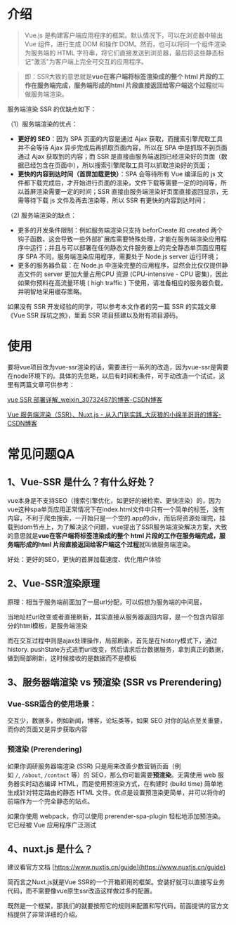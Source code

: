 # 介绍

> Vue.js 是构建客户端应用程序的框架。默认情况下，可以在浏览器中输出 Vue 组件，进行生成 DOM 和操作 DOM。然而，也可以将同一个组件渲染为服务端的 HTML 字符串，将它们直接发送到浏览器，最后将这些静态标记"激活"为客户端上完全可交互的应用程序。

> 即：SSR大致的意思就是**vue在客户端将标签渲染成的整个 html 片段的工作在服务端完成，服务端形成的html 片段直接返回给客户端这个过程**就叫做服务端渲染。

服务端渲染 SSR 的优缺点如下：

（1）服务端渲染的优点：

- **更好的 SEO**：因为 SPA 页面的内容是通过 Ajax 获取，而搜索引擎爬取工具并不会等待 Ajax 异步完成后再抓取页面内容，所以在 SPA 中是抓取不到页面通过 Ajax 获取到的内容；而 SSR 是直接由服务端返回已经渲染好的页面（数据已经包含在页面中），所以搜索引擎爬取工具可以抓取渲染好的页面；
- **更快的内容到达时间（首屏加载更快）**：SPA 会等待所有 Vue 编译后的 js 文件都下载完成后，才开始进行页面的渲染，文件下载等需要一定的时间等，所以首屏渲染需要一定的时间；SSR 直接由服务端渲染好页面直接返回显示，无需等待下载 js 文件及再去渲染等，所以 SSR 有更快的内容到达时间；

（2) 服务端渲染的缺点：

- 更多的开发条件限制：例如服务端渲染只支持 beforCreate 和 created 两个钩子函数，这会导致一些外部扩展库需要特殊处理，才能在服务端渲染应用程序中运行；并且与可以部署在任何静态文件服务器上的完全静态单页面应用程序 SPA 不同，服务端渲染应用程序，需要处于 Node.js server 运行环境；
- 更多的服务器负载：在 Node.js 中渲染完整的应用程序，显然会比仅仅提供静态文件的 server 更加大量占用CPU 资源 (CPU-intensive - CPU 密集)，因此如果你预料在高流量环境 ( high traffic ) 下使用，请准备相应的服务器负载，并明智地采用缓存策略。

如果没有 SSR 开发经验的同学，可以参考本文作者的另一篇 SSR 的实践文章《Vue SSR 踩坑之旅》，里面 SSR 项目搭建以及附有项目源码。

# 使用

要将vue项目改为vue-ssr渲染的话，需要进行一系列的改造，因为vue-ssr是需要在node环境下的。具体的先忽略，以后有时间和条件，可手动改造一个试试，这里有两篇文章可供参考：

[vue SSR 部署详解_weixin_30732487的博客-CSDN博客](https://blog.csdn.net/weixin_30732487/article/details/98167965?utm_medium=distribute.pc_relevant.none-task-blog-2%7Edefault%7EBlogCommendFromBaidu%7Edefault-1.control&depth_1-utm_source=distribute.pc_relevant.none-task-blog-2%7Edefault%7EBlogCommendFromBaidu%7Edefault-1.control)

[Vue 服务端渲染（SSR）、Nuxt.js - 从入门到实践_大灰狼的小绵羊哥哥的博客-CSDN博客](https://blog.csdn.net/sinat_17775997/article/details/83820140)

# 常见问题QA

## 1、Vue-SSR 是什么？有什么好处？

vue本身是不支持SEO（搜索引擎优化，如更好的被检索、更快渲染）的，因为vue这种spa单页应用正常情况下在index.html文件中只有一个简单的标签，没有内容，不利于爬虫搜索，一开始只是一个空的.app的div，而后将资源处理完，挂载到dom节点上，为了解决这个问题，vue提出了SSR服务端渲染解决方案，大致的意思就是**vue在客户端将标签渲染成的整个 html 片段的工作在服务端完成，服务端形成的html 片段直接返回给客户端这个过程**就叫做服务端渲染。

好处：更好的SEO，更快的首屏加载速度、优化用户体验

## 2、Vue-SSR渲染原理

原理：相当于服务端前面加了一层url分配，可以假想为服务端的中间层，

当地址栏url改变或者直接刷新，其实直接从服务器返回内容，是一个包含内容部分的html模板，是服务端渲染

而在交互过程中则是ajax处理操作，局部刷新，首先是在history模式下，通过history. pushState方式进而url改变，然后请求后台数据服务，拿到真正的数据，做到局部刷新，这时候接收的是数据而不是模板

## 3、**服务器端渲染 vs 预渲染 (SSR vs Prerendering)**

### Vue-SSR适合的使用场景：

交互少，数据多，例如新闻，博客，论坛类等，如果 SEO 对你的站点至关重要，而你的页面又是异步获取内容

### **预渲染 (Prerendering)**

如果你调研服务器端渲染 (SSR) 只是用来改善少数营销页面（例如 `/`, `/about`, `/contact` 等）的 SEO，那么你可能需要**预渲染**。无需使用 web 服务器实时动态编译 HTML，而是使用预渲染方式，在构建时 (build time) 简单地生成针对特定路由的静态 HTML 文件。优点是设置预渲染更简单，并可以将你的前端作为一个完全静态的站点。

如果你使用 webpack，你可以使用 prerender-spa-plugin 轻松地添加预渲染。它已经被 Vue 应用程序广泛测试

## 4、nuxt.js 是什么？

建议看官方文档 [https://www.nuxtjs.cn/guide](https://www.nuxtjs.cn/guide)

简而言之Nuxt.js就是Vue SSR的一个开箱即用的框架。安装好就可以直接写业务代码，而不需要像vue原生ssr改造这样做过多的配置。

既然是一个框架，那我们的就要按照它的规则来配置和写代码，前面提供的官方文档提供了非常详细的介绍。